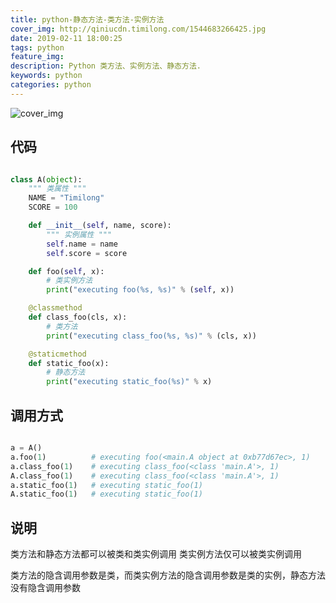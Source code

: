 ```yaml
---
title: python-静态方法-类方法-实例方法
cover_img: http://qiniucdn.timilong.com/1544683266425.jpg
date: 2019-02-11 18:00:25
tags: python
feature_img:
description: Python 类方法、实例方法、静态方法.
keywords: python
categories: python
---
```


![cover_img](http://qiniucdn.timilong.com/1544683266425.jpg)


## 代码

```python

class A(object):
    """ 类属性 """
    NAME = "Timilong"
    SCORE = 100

    def __init__(self, name, score):
        """ 实例属性 """
        self.name = name
        self.score = score

    def foo(self, x):
        # 类实例方法
        print("executing foo(%s, %s)" % (self, x))

    @classmethod
    def class_foo(cls, x):
        # 类方法
        print("executing class_foo(%s, %s)" % (cls, x))

    @staticmethod
    def static_foo(x):
        # 静态方法
        print("executing static_foo(%s)" % x)

```

## 调用方式

```python

a = A()
a.foo(1)          # executing foo(<main.A object at 0xb77d67ec>, 1)
a.class_foo(1)    # executing class_foo(<class 'main.A'>, 1)
A.class_foo(1)    # executing class_foo(<class 'main.A'>, 1)
a.static_foo(1)   # executing static_foo(1)
A.static_foo(1)   # executing static_foo(1)
```

## 说明

类方法和静态方法都可以被类和类实例调用
类实例方法仅可以被类实例调用

类方法的隐含调用参数是类，而类实例方法的隐含调用参数是类的实例，静态方法没有隐含调用参数
